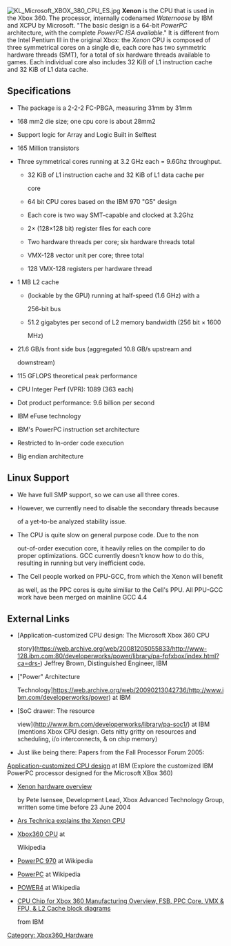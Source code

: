 ![KL_Microsoft_XBOX_380_CPU_ES.jpg‎](KL_Microsoft_XBOX_380_CPU_ES.jpg‎
"KL_Microsoft_XBOX_380_CPU_ES.jpg‎") **Xenon** is the CPU that is used
in the Xbox 360. The processor, internally codenamed *Waternoose* by IBM
and XCPU by Microsoft. "The basic design is a 64-bit *PowerPC*
architecture, with the complete *PowerPC ISA available*."
It is different from the Intel Pentium III in the original Xbox: the
*Xenon* CPU is composed of three symmetrical cores on a single die, each
core has two symmetric hardware threads (SMT), for a total of six
hardware threads available to games. Each individual core also includes
32 KiB of L1 instruction cache and 32 KiB of L1 data cache.

## Specifications

  + The package is a 2-2-2 FC-PBGA, measuring 31mm by 31mm
  + 168 mm2 die size; one cpu core is about 28mm2
  + Support logic for Array and Logic Built in Selftest
  + 165 Million transistors
  + Three symmetrical cores running at 3.2 GHz each = 9.6Ghz throughput.
      - 32 KiB of L1 instruction cache and 32 KiB of L1 data cache per

        core

      - 64 bit CPU cores based on the IBM 970 "G5" design
      - Each core is two way SMT-capable and clocked at 3.2Ghz
      - 2× (128×128 bit) register files for each core
      - Two hardware threads per core; six hardware threads total
      - VMX-128 vector unit per core; three total
      - 128 VMX-128 registers per hardware thread
  + 1 MB L2 cache
      - (lockable by the GPU) running at half-speed (1.6 GHz) with a

        256-bit bus

      - 51.2 gigabytes per second of L2 memory bandwidth (256 bit × 1600

        MHz)

  + 21.6 GB/s front side bus (aggregated 10.8 GB/s upstream and

    downstream)

  + 115 GFLOPS theoretical peak performance
  + CPU Integer Perf (VPR): 1089 (363 each)
  + Dot product performance: 9.6 billion per second
  + IBM eFuse technology
  + IBM's PowerPC instruction set architecture
  + Restricted to In-order code execution
  + Big endian architecture

## Linux Support

  + We have full SMP support, so we can use all three cores.
  + However, we currently need to disable the secondary threads because

    of a yet-to-be analyzed stability issue.

  + The CPU is quite slow on general purpose code. Due to the non

    out-of-order execution core, it heavily relies on the compiler to do
    proper optimizations. GCC currently doesn't know how to do this,
    resulting in running but very inefficient code.

  + The Cell people worked on PPU-GCC, from which the Xenon will benefit

    as well, as the PPC cores is quite similiar to the Cell's PPU. All
    PPU-GCC work have been merged on mainline GCC 4.4

## External Links

  + [Application-customized CPU design: The Microsoft Xbox 360 CPU

    story](https://web.archive.org/web/20081205055833/http://www-128.ibm.com:80/developerworks/power/library/pa-fpfxbox/index.html?ca=drs-)
    Jeffrey Brown, Distinguished Engineer, IBM

  + ["Power" Architecture

    Technology]https://web.archive.org/web/20090213042736/http://www.ibm.com/developerworks/power) at IBM

  + [SoC drawer: The resource

    view](http://www.ibm.com/developerworks/library/pa-soc1/) at IBM
    (mentions Xbox CPU design. Gets nitty gritty on resources and
    scheduling, i/o interconnects, & on chip memory)

  + Just like being there: Papers from the Fall Processor Forum 2005:

   [Application-customized CPU design](https://web.archive.org/web/20090501114949/www.ibm.com/developerworks/power/library/pa-fpfxbox/)
   at IBM (Explore the customized IBM PowerPC processor designed for
   the Microsoft XBox 360)

  + [Xenon hardware overview](https://xbox-scene.xbins.org/forums/index.php?showtopic=231928)

    by Pete Isensee, Development Lead, Xbox Advanced Technology Group,
    written some time before 23 June 2004

  + [Ars Technica explains the Xenon CPU](http://arstechnica.com/old/content/2005/06/xbox360-2.ars)
  + [Xbox360 CPU](http://en.wikipedia.org/wiki/Xenon_(processor)) at

    Wikipedia

  + [PowerPC 970](http://en.wikipedia.org/wiki/PowerPC_G5) at Wikipedia
  + [PowerPC](http://en.wikipedia.org/wiki/PowerPC) at Wikipedia
  + [POWER4](http://en.wikipedia.org/wiki/POWER4) at Wikipedia
  + [CPU Chip for Xbox 360 Manufacturing Overview, FSB, PPC Core, VMX & FPU, & L2 Cache block diagrams](https://web.archive.org/web/20100328024533/http://www.ccw.com.cn/notebook/pczx/sy/htm2005/20051028_16OMI.htm)

    from IBM

[Category: Xbox360_Hardware](Category_Xbox360_Hardware)
